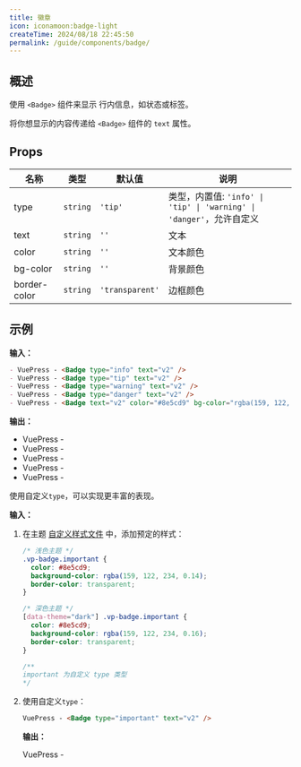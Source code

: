```yaml
---
title: 徽章
icon: iconamoon:badge-light
createTime: 2024/08/18 22:45:50
permalink: /guide/components/badge/
---
```


## 概述 <Badge type="tip" text="badge" />

使用 `<Badge>` 组件来显示 行内信息，如状态或标签。

将你想显示的内容传递给 `<Badge>` 组件的 `text` 属性。

## Props

| 名称         | 类型      | 默认值             | 说明                                                               |
| ------------ | -------- | ------------------ | ------------------------------------------------------------------ |
| type         | `string` | `'tip'`            | 类型，内置值: `'info' \| 'tip' \| 'warning' \| 'danger'`，允许自定义 |
| text         | `string` | `''`               | 文本                                                               |
| color        | `string` | `''`               | 文本颜色                                                           |
| bg-color     | `string` | `''`               | 背景颜色                                                           |
| border-color | `string` | `'transparent'`    | 边框颜色                                                           |

## 示例

**输入：**

```md :no-line-numbers
- VuePress - <Badge type="info" text="v2" />
- VuePress - <Badge type="tip" text="v2" />
- VuePress - <Badge type="warning" text="v2" />
- VuePress - <Badge type="danger" text="v2" />
- VuePress - <Badge text="v2" color="#8e5cd9" bg-color="rgba(159, 122, 234, 0.16)" />
```

**输出：**

- VuePress - <Badge type="info" text="v2" />
- VuePress - <Badge type="tip" text="v2" />
- VuePress - <Badge type="warning" text="v2" />
- VuePress - <Badge type="danger" text="v2" />
- VuePress - <Badge text="v2" color="#8e5cd9" bg-color="rgba(159, 122, 234, 0.16)" />

使用自定义`type`，可以实现更丰富的表现。

**输入：**

1. 在主题 [自定义样式文件](../custom/style.md.md) 中，添加预定的样式：

    ```css
    /* 浅色主题 */
    .vp-badge.important {
      color: #8e5cd9;
      background-color: rgba(159, 122, 234, 0.14);
      border-color: transparent;
    }

    /* 深色主题 */
    [data-theme="dark"] .vp-badge.important {
      color: #8e5cd9;
      background-color: rgba(159, 122, 234, 0.16);
      border-color: transparent;
    }

    /**
    important 为自定义 type 类型
    */
    ```

2. 使用自定义`type`：

    ```md :no-line-numbers
    VuePress - <Badge type="important" text="v2" />
    ```

    **输出：**

    VuePress - <Badge type="important" text="v2" />

<style>
/* 浅色主题 */
.vp-badge.important {
  color: #8e5cd9;
  background-color: rgba(159, 122, 234, 0.14);
  border-color: transparent;
}

/* 深色主题 */
[data-theme="dark"] .vp-badge.important {
  color: #8e5cd9;
  background-color: rgba(159, 122, 234, 0.16);
  border-color: transparent;
}
</style>
